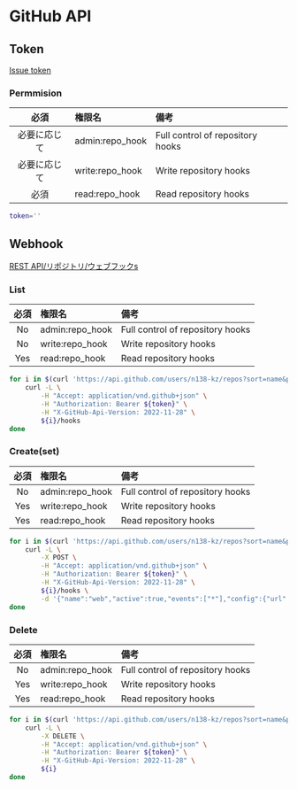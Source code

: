 # GitHub API

## Token

[Issue token](https://github.com/settings/tokens)

### Permmision

| 必須 | 権限名 | 備考 |
|:-:|:-|:-|
| 必要に応じて | admin:repo_hook | Full control of repository hooks |
| 必要に応じて | write:repo_hook | Write repository hooks |
| 必須 | read:repo_hook  | Read repository hooks |

```sh
token=''
```

## Webhook

[REST API/リポジトリ/ウェブフックs](https://docs.github.com/ja/rest/repos/webhooks?apiVersion=2022-11-28)

### List

| 必須 | 権限名 | 備考 |
|:-:|:-|:-|
| No | admin:repo_hook | Full control of repository hooks |
| No | write:repo_hook | Write repository hooks |
| Yes | read:repo_hook  | Read repository hooks |

```sh
for i in $(curl 'https://api.github.com/users/n138-kz/repos?sort=name&per_page=1000' | jq -r .[].url); do
    curl -L \
        -H "Accept: application/vnd.github+json" \
        -H "Authorization: Bearer ${token}" \
        -H "X-GitHub-Api-Version: 2022-11-28" \
        ${i}/hooks
done
```

### Create(set)

| 必須 | 権限名 | 備考 |
|:-:|:-|:-|
| No | admin:repo_hook | Full control of repository hooks |
| Yes | write:repo_hook | Write repository hooks |
| Yes | read:repo_hook  | Read repository hooks |

```sh
for i in $(curl 'https://api.github.com/users/n138-kz/repos?sort=name&per_page=1000' | jq -r .[].url); do
    curl -L \
        -X POST \
        -H "Accept: application/vnd.github+json" \
        -H "Authorization: Bearer ${token}" \
        -H "X-GitHub-Api-Version: 2022-11-28" \
        ${i}/hooks \
        -d '{"name":"web","active":true,"events":["*"],"config":{"url":"https://discord.com/api/webhooks/HOGE/FOO/github","content_type":"json","insecure_ssl":"0"}}'
done
```

### Delete

| 必須 | 権限名 | 備考 |
|:-:|:-|:-|
| No | admin:repo_hook | Full control of repository hooks |
| Yes | write:repo_hook | Write repository hooks |
| Yes | read:repo_hook  | Read repository hooks |

```sh
for i in $(curl 'https://api.github.com/users/n138-kz/repos?sort=name&per_page=1000' | jq -r .[].url); do \
    curl -L \
        -X DELETE \
        -H "Accept: application/vnd.github+json" \
        -H "Authorization: Bearer ${token}" \
        -H "X-GitHub-Api-Version: 2022-11-28" \
        ${i}
done
```
